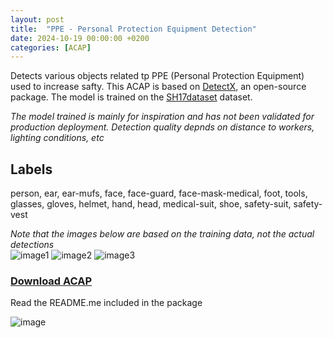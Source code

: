 ```yaml
---
layout: post
title:  "PPE - Personal Protection Equipment Detection"
date: 2024-10-19 00:00:00 +0200
categories: [ACAP]
---
```


Detects various objects related tp PPE (Personal Protection Equipment) used to increase safty.  This ACAP is based on [DetectX](https://github.com/pandosme/DetectX), an open-source package. The model is trained on the [SH17dataset](https://github.com/ahmadmughees/sh17dataset) dataset.  

*The model trained is mainly for inspiration and has not been validated for production deployment.  Detection quality depnds on distance to workers, lighting conditions, etc* 

## Labels
person, ear, ear-mufs, face, face-guard, face-mask-medical, foot, tools, glasses, gloves, helmet, hand, head, medical-suit, shoe, safety-suit, safety-vest  

*Note that the images below are based on the training data, not the actual detections* <br> 
![image1](https://raw.githubusercontent.com/pandosme/DetectX/PPE/pictures/PPE-Worker.jpg)
![image2](https://raw.githubusercontent.com/pandosme/DetectX/PPE/pictures/PPE-medical.jpg)
![image3](https://raw.githubusercontent.com/pandosme/DetectX/PPE/pictures/PPE-protection.jpg)


### [Download ACAP](https://www.dropbox.com/scl/fi/4xepl6iq9bzifi5uuf68a/PPE.zip?rlkey=on4ckeqys327lfcdl58xoofwk&st=8w5b6ati&dl=1)

Read the README.me included in the package

![image](https://api.aintegration.team/image/ppe)

